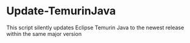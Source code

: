 # Update-TemurinJava
This script silently updates Eclipse Temurin Java to the newest release within the same major version
